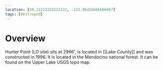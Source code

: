 ```yaml
---
location: [39.21222222222222, -122.95416666666667]
tags: [destroyed]
---
```


# Overview

Hunter Point (LO site) sits at 2966', is located in [[Lake County]] and was constructed in 1996. It is located in the Mendocino national forest. It can be found on the Upper Lake USGS topo map.

